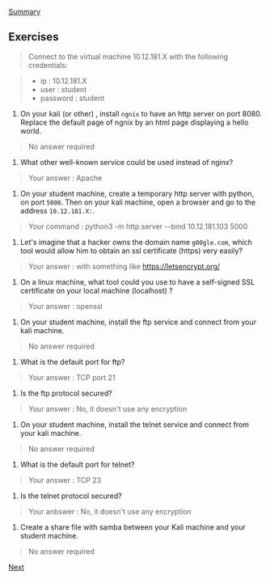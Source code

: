 [Summary](./README.md)

## Exercises

> Connect to the virtual machine 10.12.181.X with the following credentials:

>  * ip : 10.12.181.X
>  * user : student
>  * password : student

1. On your kali (or other) , install ``ngnix`` to have an http server on port 8080. Replace the default page of ngnix by an html page displaying a hello world.

> No answer required  

1. What other well-known service could be used instead of nginx?

> Your answer : Apache

1. On your student machine, create a temporary http server with python, on port ``5000``. Then on your kali machine, open a browser and go to the address ``10.12.181.X:``.

> Your command : python3 -m http.server --bind 10.12.181.103 5000  

1. Let's imagine that a hacker owns the domain name ``g00gle.com``, which tool would allow him to obtain an ssl certificate (https) very easily?

> Your answer : with something like https://letsencrypt.org/  

1. On a linux machine, what tool could you use to have a self-signed SSL certificate on your local machine (localhost) ?

> Your answer : openssl

1. On your student machine, install the ftp service and connect from your kali machine.

> No answer required
  
1. What is the default port for ftp?

> Your answer : TCP port 21

1. Is the ftp protocol secured?

> Your answer : No, it doesn't use any encryption 

1. On your student machine, install the telnet service and connect from your kali machine.

> No answer required

1. What is the default port for telnet?

> Your answer : TCP 23

1. Is the telnet protocol secured?

> Your anbswer : No, it doesn't use any encryption

1. Create a share file with samba between your Kali machine and your student machine.

> No answer required

[Next](./Downloading_files.md)